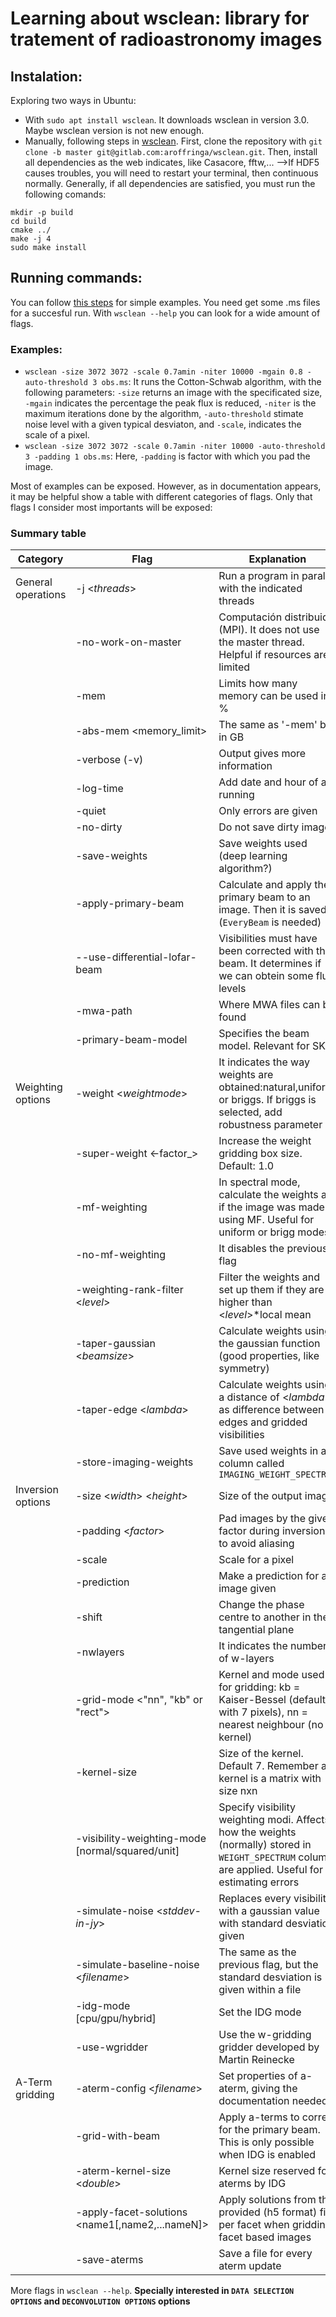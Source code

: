 # Learning about wsclean: library for tratement of radioastronomy images
## Instalation:
Exploring two ways in Ubuntu:
-  With ``sudo apt install wsclean``. It downloads wsclean in version 3.0. Maybe wsclean version is not new enough.
-  Manually, following steps in [wsclean](https://wsclean.readthedocs.io/en/latest/installation.html). First, clone the repository with ``git clone -b master git@gitlab.com:aroffringa/wsclean.git``. Then, install all dependencies as the web indicates, like Casacore, fftw,... -->If HDF5 causes troubles, you will need to restart your terminal, then continuous normally. Generally, if all dependencies are satisfied, you must run the following comands:
``` 
mkdir -p build
cd build
cmake ../
make -j 4
sudo make install
```
## Running commands:
You can follow [this steps](https://wsclean.readthedocs.io/en/latest/usage.html) for simple examples. You need get some .ms files for a succesful run. With ``wsclean --help`` you can look for a wide amount of flags.

### Examples:

- ``wsclean -size 3072 3072 -scale 0.7amin -niter 10000 -mgain 0.8 -auto-threshold 3 obs.ms``: It runs the Cotton-Schwab algorithm, with the following parameters: ``-size`` returns an image with the specificated size, ``-mgain`` indicates the percentage the peak flux is reduced, ``-niter`` is the maximum iterations done by the algorithm, ``-auto-threshold`` stimate noise level with a given typical desviaton, and ``-scale``, indicates the scale of a pixel.
- ``wsclean -size 3072 3072 -scale 0.7amin -niter 10000 -auto-threshold 3 -padding 1 obs.ms``: Here, ``-padding`` is factor with which you pad the image.

Most of examples can be exposed. However, as in documentation appears, it may be helpful show a table with different categories of flags. Only that flags I consider most importants will be exposed:

### Summary table

| Category        | Flag              | Explanation                                  |
|------------------|---------------------|---------------------------------------------|
| General operations     | -j <_threads_> | Run a program in parallel with the indicated threads          |
|                  | -no-work-on-master |  Computación distribuida (MPI). It does not use the master thread. Helpful if resources are limited         |
|                  | -mem <percentage> | Limits how many memory can be used in %          |
|                 | -abs-mem <memory_limit> | The same as '-mem' but in GB          |
|                  | -verbose (-v) | Output gives more information          |
|                  | -log-time | Add date and hour of a running          |
|                  | -quiet | Only errors are given          |
|                  | -no-dirty | Do not save dirty image          |
|                  | -save-weights | Save weights used (deep learning algorithm?)          |
|                  | -apply-primary-beam | Calculate and apply the primary beam to an image. Then it is saved (``EveryBeam`` is needed)          |
|                  | --use-differential-lofar-beam | Visibilities must have been corrected with the beam. It determines if we can obtein some flux levels          |
|                  | -mwa-path <path> | Where MWA files can be found          |
|                  | -primary-beam-model | Specifies the beam model. Relevant for SKA         |
| Weighting options     | -weight <_weightmode_> |  It indicates the way weights are obtained:natural,uniform or briggs. If briggs is selected, add robustness parameter         |
|                  | -super-weight <-factor_>| Increase the weight gridding box size. Default: 1.0         |
|                  | -mf-weighting| In spectral mode, calculate the weights as if the image was made using MF. Useful for uniform or brigg modes         |
|                  | -no-mf-weighting| It disables the previous flag        |
|                  | -weighting-rank-filter <_level_> | Filter the weights and set up them if they are higher than <_level_>*local mean        |
|                  | -taper-gaussian <_beamsize_> | Calculate weights using the gaussian function (good properties, like symmetry)        |
|                  | -taper-edge <_lambda_> | Calculate weights using a distance of <_lambda_> as difference between edges and gridded visibilities        |
|                   |  -store-imaging-weights | Save used weights in a column called ``IMAGING_WEIGHT_SPECTRUM``|
| Inversion options     | -size <_width_> <_height_> | Size of the output image         |
|                   |  -padding <_factor_> |  Pad images by the given factor during inversion to avoid aliasing |
|                   |  -scale <pixel-scale> |  Scale for a pixel |
|                   |  -prediction |  Make a prediction for an image given |
|                    | -shift <ra> <dec> | Change the phase centre to another in the tangential plane|
|                  |  -nwlayers <nwlayers> | It indicates the number of w-layers |
|                  |  -grid-mode <"nn", "kb" or "rect"> | Kernel and mode used for gridding: kb = Kaiser-Bessel (default with 7 pixels), nn = nearest neighbour (no kernel) |
|                  |  -kernel-size <size>  | Size of the kernel. Default 7. Remember a kernel is a matrix with size nxn |
|                  |  -visibility-weighting-mode [normal/squared/unit] | Specify visibility weighting modi. Affects how the weights (normally) stored in ``WEIGHT_SPECTRUM`` column are applied. Useful for estimating errors |
|                  | -simulate-noise <_stddev-in-jy_> | Replaces every visibility with a gaussian value with standard desviation given |
|                  | -simulate-baseline-noise <_filename_> | The same as the previous flag, but the standard desviation is given within a file |
|                  | -idg-mode [cpu/gpu/hybrid]             | Set the IDG mode |
|                  |  -use-wgridder    |   Use the w-gridding gridder developed by Martin Reinecke |
| A-Term gridding     | -aterm-config <_filename_> | Set properties of a-aterm, giving the documentation needed|
|                  |  -grid-with-beam  |  Apply a-terms to correct for the primary beam. This is only possible when IDG is enabled  |
|                  |  -aterm-kernel-size <_double_>  |  Kernel size reserved for aterms by IDG |
|                  |  -apply-facet-solutions <path-to-file> <name1[,name2,...nameN]> | Apply solutions from the provided (h5 format) file per facet when gridding facet based images |
|                  |  -save-aterms  | Save a file for every aterm update |
More flags in ``wsclean --help``. **Specially interested in ``DATA SELECTION OPTIONS`` and ``DECONVOLUTION OPTIONS`` options**
